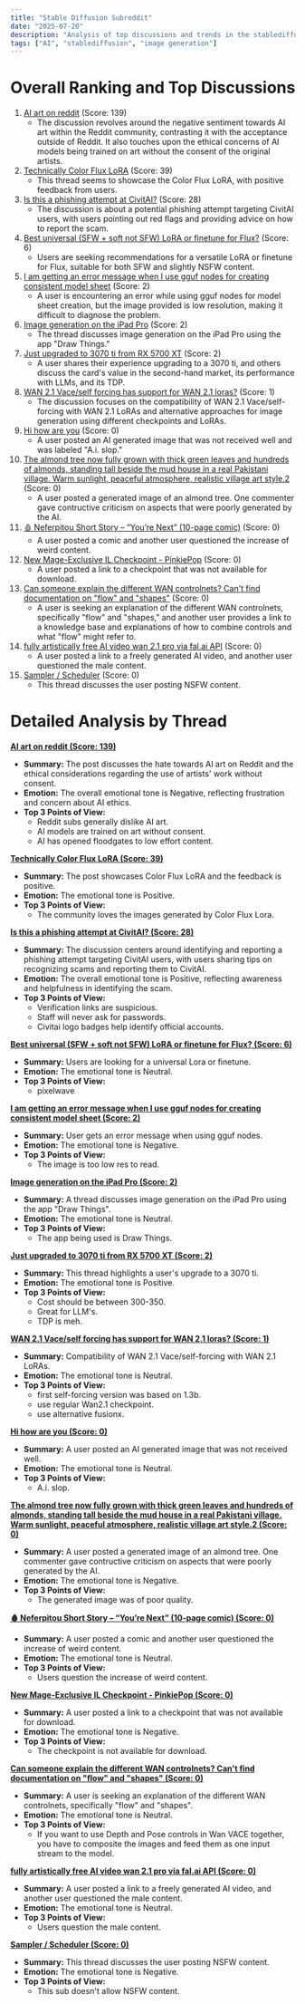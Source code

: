 ```yaml
---
title: "Stable Diffusion Subreddit"
date: "2025-07-20"
description: "Analysis of top discussions and trends in the stablediffusion subreddit"
tags: ["AI", "stablediffusion", "image generation"]
---
```


# Overall Ranking and Top Discussions
1.  [AI art on reddit](https://i.redd.it/0hnwnfdmn2ef1.png) (Score: 139)
    *   The discussion revolves around the negative sentiment towards AI art within the Reddit community, contrasting it with the acceptance outside of Reddit. It also touches upon the ethical concerns of AI models being trained on art without the consent of the original artists.
2.  [Technically Color Flux LoRA](https://www.reddit.com/gallery/1m4x55h) (Score: 39)
    *   This thread seems to showcase the Color Flux LoRA, with positive feedback from users.
3.  [Is this a phishing attempt at CivitAI?](https://i.redd.it/cgcnu57jc2ef1.jpeg) (Score: 28)
    *   The discussion is about a potential phishing attempt targeting CivitAI users, with users pointing out red flags and providing advice on how to report the scam.
4.  [Best universal (SFW + soft not SFW) LoRA or finetune for Flux?](https://www.reddit.com/r/StableDiffusion/comments/1m4y8qv/best_universal_sfw_soft_not_sfw_lora_or_finetune/) (Score: 6)
    *   Users are seeking recommendations for a versatile LoRA or finetune for Flux, suitable for both SFW and slightly NSFW content.
5.  [I am getting an error message when I use gguf nodes for creating consistent model sheet](https://i.redd.it/hoegz5p713ef1.png) (Score: 2)
    *   A user is encountering an error while using gguf nodes for model sheet creation, but the image provided is low resolution, making it difficult to diagnose the problem.
6.  [Image generation on the iPad Pro](https://www.reddit.com/r/StableDiffusion/comments/1m4s4f0/image_generation_on_the_ipad_pro/) (Score: 2)
    *   The thread discusses image generation on the iPad Pro using the app "Draw Things."
7.  [Just upgraded to 3070 ti from RX 5700 XT](https://www.reddit.com/r/StableDiffusion/comments/1m4tugh/just_upgraded_to_3070_ti_from_rx_5700_xt/) (Score: 2)
    *   A user shares their experience upgrading to a 3070 ti, and others discuss the card's value in the second-hand market, its performance with LLMs, and its TDP.
8.  [WAN 2.1 Vace/self forcing has support for WAN 2.1 loras?](https://www.reddit.com/r/StableDiffusion/comments/1m4rlnd/wan_21_vaceself_forcing_has_support_for_wan_21/) (Score: 1)
    *   The discussion focuses on the compatibility of WAN 2.1 Vace/self-forcing with WAN 2.1 LoRAs and alternative approaches for image generation using different checkpoints and LoRAs.
9.  [Hi how are you](https://i.redd.it/1ppbwdrnw2ef1.jpeg) (Score: 0)
    *   A user posted an AI generated image that was not received well and was labeled "A.i. slop."
10. [The almond tree now fully grown with thick green leaves and hundreds of almonds, standing tall beside the mud house in a real Pakistani village. Warm sunlight, peaceful atmosphere, realistic village art style.2](https://i.redd.it/6wt474lwv2ef1.jpeg) (Score: 0)
    *   A user posted a generated image of an almond tree. One commenter gave contructive criticism on aspects that were poorly generated by the AI.
11. [🩸 Neferpitou Short Story – “You’re Next” (10-page comic)](https://www.reddit.com/gallery/1m4v5h8) (Score: 0)
    *   A user posted a comic and another user questioned the increase of weird content.
12. [New Mage-Exclusive IL Checkpoint - PinkiePop](https://www.reddit.com/gallery/1m4vozh) (Score: 0)
    *   A user posted a link to a checkpoint that was not available for download.
13. [Can someone explain the different WAN controlnets? Can't find documentation on "flow" and "shapes"](https://www.reddit.com/r/StableDiffusion/comments/1m4rm0t/can_someone_explain_the_different_wan_controlnets/) (Score: 0)
    *   A user is seeking an explanation of the different WAN controlnets, specifically "flow" and "shapes," and another user provides a link to a knowledge base and explanations of how to combine controls and what "flow" might refer to.
14. [fully artistically free AI video wan 2.1 pro via fal.ai API](https://www.reddit.com/r/StableDiffusion/comments/1m4s4kw/fully_artistically_free_ai_video_wan_21_pro_via/) (Score: 0)
    *   A user posted a link to a freely generated AI video, and another user questioned the male content.
15. [Sampler / Scheduler](https://www.reddit.com/r/StableDiffusion/comments/1m4sc4a/sampler_scheduler/) (Score: 0)
    *   This thread discusses the user posting NSFW content.

# Detailed Analysis by Thread
**[AI art on reddit (Score: 139)](https://i.redd.it/0hnwnfdmn2ef1.png)**
*  **Summary:** The post discusses the hate towards AI art on Reddit and the ethical considerations regarding the use of artists' work without consent.
*  **Emotion:** The overall emotional tone is Negative, reflecting frustration and concern about AI ethics.
*  **Top 3 Points of View:**
    *   Reddit subs generally dislike AI art.
    *   AI models are trained on art without consent.
    *   AI has opened floodgates to low effort content.

**[Technically Color Flux LoRA (Score: 39)](https://www.reddit.com/gallery/1m4x55h)**
*  **Summary:** The post showcases Color Flux LoRA and the feedback is positive.
*  **Emotion:** The emotional tone is Positive.
*  **Top 3 Points of View:**
    *   The community loves the images generated by Color Flux Lora.

**[Is this a phishing attempt at CivitAI? (Score: 28)](https://i.redd.it/cgcnu57jc2ef1.jpeg)**
*  **Summary:** The discussion centers around identifying and reporting a phishing attempt targeting CivitAI users, with users sharing tips on recognizing scams and reporting them to CivitAI.
*  **Emotion:** The overall emotional tone is Positive, reflecting awareness and helpfulness in identifying the scam.
*  **Top 3 Points of View:**
    *   Verification links are suspicious.
    *   Staff will never ask for passwords.
    *   Civitai logo badges help identify official accounts.

**[Best universal (SFW + soft not SFW) LoRA or finetune for Flux? (Score: 6)](https://www.reddit.com/r/StableDiffusion/comments/1m4y8qv/best_universal_sfw_soft_not_sfw_lora_or_finetune/)**
*  **Summary:** Users are looking for a universal Lora or finetune.
*  **Emotion:** The emotional tone is Neutral.
*  **Top 3 Points of View:**
    *   pixelwave

**[I am getting an error message when I use gguf nodes for creating consistent model sheet (Score: 2)](https://i.redd.it/hoegz5p713ef1.png)**
*  **Summary:** User gets an error message when using gguf nodes.
*  **Emotion:** The emotional tone is Negative.
*  **Top 3 Points of View:**
    *   The image is too low res to read.

**[Image generation on the iPad Pro (Score: 2)](https://www.reddit.com/r/StableDiffusion/comments/1m4s4f0/image_generation_on_the_ipad_pro/)**
*  **Summary:** A thread discusses image generation on the iPad Pro using the app "Draw Things".
*  **Emotion:** The emotional tone is Neutral.
*  **Top 3 Points of View:**
    *   The app being used is Draw Things.

**[Just upgraded to 3070 ti from RX 5700 XT (Score: 2)](https://www.reddit.com/r/StableDiffusion/comments/1m4tugh/just_upgraded_to_3070_ti_from_rx_5700_xt/)**
*  **Summary:** This thread highlights a user's upgrade to a 3070 ti.
*  **Emotion:** The emotional tone is Positive.
*  **Top 3 Points of View:**
    *   Cost should be between 300-350.
    *   Great for LLM's.
    *   TDP is meh.

**[WAN 2.1 Vace/self forcing has support for WAN 2.1 loras? (Score: 1)](https://www.reddit.com/r/StableDiffusion/comments/1m4rlnd/wan_21_vaceself_forcing_has_support_for_wan_21/)**
*  **Summary:** Compatibility of WAN 2.1 Vace/self-forcing with WAN 2.1 LoRAs.
*  **Emotion:** The emotional tone is Neutral.
*  **Top 3 Points of View:**
    *   first self-forcing version was based on 1.3b.
    *   use regular Wan2.1 checkpoint.
    *   use alternative fusionx.

**[Hi how are you (Score: 0)](https://i.redd.it/1ppbwdrnw2ef1.jpeg)**
*  **Summary:** A user posted an AI generated image that was not received well.
*  **Emotion:** The emotional tone is Neutral.
*  **Top 3 Points of View:**
    *   A.i. slop.

**[The almond tree now fully grown with thick green leaves and hundreds of almonds, standing tall beside the mud house in a real Pakistani village. Warm sunlight, peaceful atmosphere, realistic village art style.2 (Score: 0)](https://i.redd.it/6wt474lwv2ef1.jpeg)**
*  **Summary:** A user posted a generated image of an almond tree. One commenter gave contructive criticism on aspects that were poorly generated by the AI.
*  **Emotion:** The emotional tone is Negative.
*  **Top 3 Points of View:**
    *   The generated image was of poor quality.

**[🩸 Neferpitou Short Story – “You’re Next” (10-page comic) (Score: 0)](https://www.reddit.com/gallery/1m4v5h8)**
*  **Summary:** A user posted a comic and another user questioned the increase of weird content.
*  **Emotion:** The emotional tone is Neutral.
*  **Top 3 Points of View:**
    *   Users question the increase of weird content.

**[New Mage-Exclusive IL Checkpoint - PinkiePop (Score: 0)](https://www.reddit.com/gallery/1m4vozh)**
*  **Summary:** A user posted a link to a checkpoint that was not available for download.
*  **Emotion:** The emotional tone is Negative.
*  **Top 3 Points of View:**
    *   The checkpoint is not available for download.

**[Can someone explain the different WAN controlnets? Can't find documentation on "flow" and "shapes" (Score: 0)](https://www.reddit.com/r/StableDiffusion/comments/1m4rm0t/can_someone_explain_the_different_wan_controlnets/)**
*  **Summary:** A user is seeking an explanation of the different WAN controlnets, specifically "flow" and "shapes".
*  **Emotion:** The emotional tone is Neutral.
*  **Top 3 Points of View:**
    *   If you want to use Depth and Pose controls in Wan VACE together, you have to composite the images and feed them as one input stream to the model.

**[fully artistically free AI video wan 2.1 pro via fal.ai API (Score: 0)](https://www.reddit.com/r/StableDiffusion/comments/1m4s4kw/fully_artistically_free_ai_video_wan_21_pro_via/)**
*  **Summary:** A user posted a link to a freely generated AI video, and another user questioned the male content.
*  **Emotion:** The emotional tone is Neutral.
*  **Top 3 Points of View:**
    *   Users question the male content.

**[Sampler / Scheduler (Score: 0)](https://www.reddit.com/r/StableDiffusion/comments/1m4sc4a/sampler_scheduler/)**
*  **Summary:** This thread discusses the user posting NSFW content.
*  **Emotion:** The emotional tone is Negative.
*  **Top 3 Points of View:**
    *   This sub doesn't allow NSFW content.
